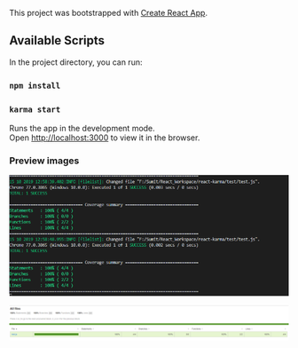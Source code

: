 This project was bootstrapped with [Create React App](https://github.com/facebook/create-react-app).

## Available Scripts

In the project directory, you can run:

### `npm install`

### `karma start`

Runs the app in the development mode.<br />
Open [http://localhost:3000](http://localhost:3000) to view it in the browser.

### Preview images

![alt text](https://github.com/sumitbalyan/react-karma-unit-testing/blob/master/images/karma_coverage_cmd.PNG)

![alt text](https://github.com/sumitbalyan/react-karma-unit-testing/blob/master/images/karma_html_coverage.PNG)

